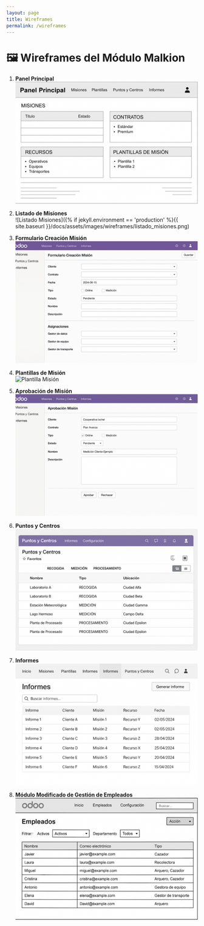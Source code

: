 ```yaml
---
layout: page
title: Wireframes
permalink: /wireframes
---
```


# 🖼️ Wireframes del Módulo Malkion

1. **Panel Principal**  
   ![Panel Principal](./docs/assets/images/wireframes/panel_principal.png)

2. **Listado de Misiones**  
   ![Listado Misiones]({% if jekyll.environment == 'production' %}{{ site.baseurl }}/docs/assets/images/wireframes/listado_misiones.png)

3. **Formulario Creación Misión**  
   ![Crear Misión](/docs/assets/images/wireframes/creacion_mision.png)

4. **Plantillas de Misión**  
   ![Plantilla Misión](/docs/assets/images/wireframes/plantillas_de_mision.png)

5. **Aprobación de Misión**  
   ![Aprobar Misión](/docs/assets/images/wireframes/aprobacion_mision.png)

6. **Puntos y Centros**  
   ![Puntos y Centros](/docs/assets/images/wireframes/puntos_y_centros.png)

7. **Informes**  
   ![Informes](/docs/assets/images/wireframes/Informes.png)

8. **Módulo Modificado de Gestión de Empleados**  
   ![Empleados Modificado](/docs/assets/images/wireframes/empleados.png)
